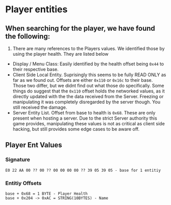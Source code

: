 # Player entities

## When searching for the player, we have found the following:

1. There are many references to the Players values. We identified those by using the player health. They are listed below
  - Display / Menu Class: Easily identified by the health offset being ``0x44`` to their respective base.
  - Client Side Local Entity. Suprisingly this seems to be fully READ ONLY as far as we found out. Offsets are either ``0x110`` or      ``0x16c`` to their base. Those two differ, but we didnt find out what those do specifically. Some things do suggest that the ``0x110`` offset holds the networked values, as it directly updated with the the data received from the Server. Freezing or manipulating it was completely disregarded by the server though. You still received the damage.
  - Server Entity List. Offset from base to health is ``0x68``. These are only present when hosting a server. Due to the strict Server authority this game provides, manipulating these values is not as critical as client side hacking, but still provides some edge cases to be aware off.

## Player Ent Values

### Signature

````
E0 22 AA 00 ?? 00 ?? 00 00 00 00 ?? 39 05 39 05 - base for 1 entitiy
````

### Entitiy Offsets

````
base + 0x68 = 1 BYTE - Player Health
base + 0x204 -> 0xAC = STRING(10BYTES) - Name
````
